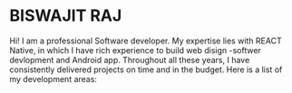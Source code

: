 # BISWAJIT RAJ
Hi! I am a professional Software developer.  My expertise lies with REACT Native, in which I have rich experience to build web disign -softwer devlopment and Android app.  Throughout all these years, I have consistently delivered projects on time and in the budget.  Here is a list of my development areas:
